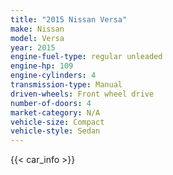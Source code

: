 ```yaml
---
title: "2015 Nissan Versa"
make: Nissan
model: Versa
year: 2015
engine-fuel-type: regular unleaded
engine-hp: 109
engine-cylinders: 4
transmission-type: Manual
driven-wheels: Front wheel drive
number-of-doors: 4
market-category: N/A
vehicle-size: Compact
vehicle-style: Sedan
---
```


{{< car_info >}}
